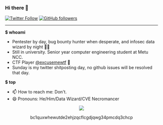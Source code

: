 
### Hi there 👋

[![Twitter Follow](https://img.shields.io/twitter/follow/ahakcil?style=flat-square)](https://twitter.com/ahakcil)
[![GitHub followers](https://img.shields.io/github/followers/FlameOfIgnis?style=flat-square)](https://github.com/FlameOfIgnis?tab=followers)

---
**$ whoami** 
- Pentester by day, bug bounty hunter when desperate, and infosec data wizard by night 🧙‍♂️
- Still in university. Senior year computer engineering student at Metu NCC. 
- CTF Player [@excusemewtf](https://ctftime.org/team/104977) 🚩
- Sunday is my twitter shitposting day, no github issues will be resolved that day.



**$ top**
- 📫 How to reach me: Don't.
- 😄 Pronouns: He/Him/Data Wizard/CVE Necromancer



<p align="center">
  <img src="https://blog.ignis.wtf/raw/pwdb-donate.png" />
</p>

<p align="center">
  bc1quxwhewutde2ehjzqcflcgdjqwg34pmcdq3chcp
</p>


